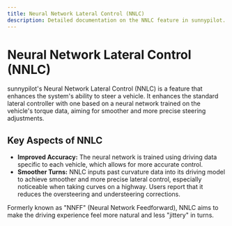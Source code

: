 ```yaml
---
title: Neural Network Lateral Control (NNLC)
description: Detailed documentation on the NNLC feature in sunnypilot.
---
```


# Neural Network Lateral Control (NNLC)

sunnypilot's Neural Network Lateral Control (NNLC) is a feature that enhances the system's ability to steer a vehicle. It enhances the standard lateral controller with one based on a neural network trained on the vehicle's torque data, aiming for smoother and more precise steering adjustments.

## Key Aspects of NNLC

- **Improved Accuracy:** The neural network is trained using driving data specific to each vehicle, which allows for more accurate control.
- **Smoother Turns:** NNLC inputs past curvature data into its driving model to achieve smoother and more precise lateral control, especially noticeable when taking curves on a highway. Users report that it reduces the oversteering and understeering corrections.

Formerly known as "NNFF" (Neural Network Feedforward), NNLC aims to make the driving experience feel more natural and less "jittery" in turns.
